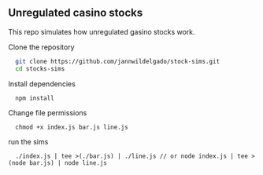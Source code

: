 ## Unregulated casino stocks

This repo simulates how unregulated gasino stocks work.

Clone the repository
```bash
  git clone https://github.com/jannwildelgado/stock-sims.git
  cd stocks-sims
```

Install dependencies
```
  npm install
```

Change file permissions
```
  chmod +x index.js bar.js line.js
```

run the sims
```
  ./index.js | tee >(./bar.js) | ./line.js // or node index.js | tee >(node bar.js) | node line.js
```

